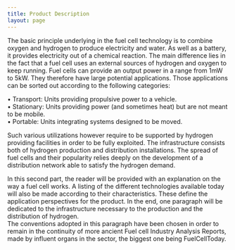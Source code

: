 ```yaml
---
title: Product Description
layout: page
---
```


The basic principle underlying in the fuel cell technology is to combine oxygen and hydrogen to produce electricity and water. As well as a battery, it provides electricity out of a chemical reaction. The main difference lies in the fact that a fuel cell uses an external sources of hydrogen and oxygen to keep running.
Fuel cells can provide an output power in a range from 1mW to 5kW. They therefore have large potential applications. Those applications can be sorted out according to the following categories:

•	Transport: Units providing propulsive power to a vehicle. </br>
•	Stationary: Units providing power (and sometimes heat) but are not meant to be mobile.</br>
•	Portable: Units integrating systems designed to be moved.</br>

Such various utilizations however require to be supported by hydrogen providing facilities in order to be fully exploited. The infrastructure consists both of hydrogen production and distribution installations. The spread of fuel cells and their popularity relies deeply on the development of a distribution network able to satisfy the hydrogen demand.

In this second part, the reader will be provided with an explanation on the way a fuel cell works. A listing of the different technologies available today will also be made according to their characteristics. These define the application perspectives for the product. In the end, one paragraph will be dedicated to the infrastructure necessary to the production and the distribution of hydrogen.</br>
The conventions adopted in this paragraph have been chosen in order to remain in the continuity of more ancient Fuel cell Industry Analysis Reports, made by influent organs in the sector, the biggest one being FuelCellToday.
